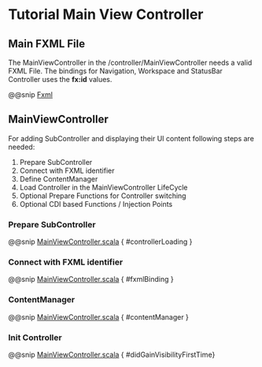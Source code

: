 # Tutorial Main View Controller


## Main FXML File

The MainViewController in the /controller/MainViewController needs a valid FXML File.
The bindings for Navigation, Workspace and StatusBar Controller uses the **fx:id** values.

@@snip [Fxml](main_view.xml)

## MainViewController

For adding SubController and displaying their UI content following steps are needed:

1. Prepare SubController
2. Connect with FXML identifier
3. Define ContentManager
4. Load Controller in the MainViewController LifeCycle
5. Optional Prepare Functions for Controller switching
6. Optional CDI based Functions / Injection Points

### Prepare SubController

@@snip [MainViewController.scala](../../../../../demos/tutorial/src/main/scala/com/sfxcode/sapphire/javafx/demo/tutorial/controller/app/MainViewController.scala) { #controllerLoading }

### Connect with FXML identifier

@@snip [MainViewController.scala](../../../../../demos/tutorial/src/main/scala/com/sfxcode/sapphire/javafx/demo/tutorial/controller/app/MainViewController.scala) { #fxmlBinding }

### ContentManager

@@snip [MainViewController.scala](../../../../../demos/tutorial/src/main/scala/com/sfxcode/sapphire/javafx/demo/tutorial/controller/app/MainViewController.scala) { #contentManager }

### Init Controller

@@snip [MainViewController.scala](../../../../../demos/tutorial/src/main/scala/com/sfxcode/sapphire/javafx/demo/tutorial/controller/app/MainViewController.scala) { #didGainVisibilityFirstTime}
